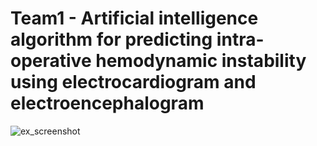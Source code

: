 # Team1 - Artificial intelligence algorithm for predicting intra-operative hemodynamic instability using electrocardiogram and electroencephalogram

![ex_screenshot](.https://imgur.com/GcuV8Pw.png)
